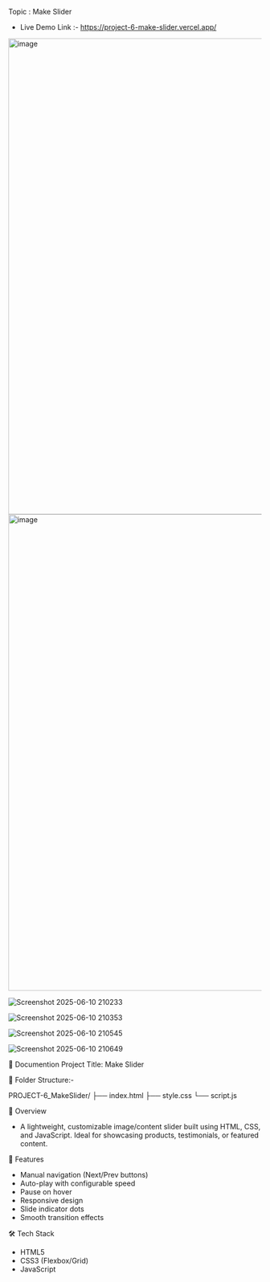Topic : Make Slider

* Live Demo Link :- https://project-6-make-slider.vercel.app/
<img width="948" alt="image" src="https://github.com/user-attachments/assets/c6e0c5b3-7bff-4fa9-beb1-ab496101a8a3" />

<img width="949" alt="image" src="https://github.com/user-attachments/assets/5f3d111e-555d-43d6-b2c9-7a4385ac427f" />

![Screenshot 2025-06-10 210233](https://github.com/user-attachments/assets/5c085d33-c1cb-4eec-9c7b-c4beb043e7c2)

![Screenshot 2025-06-10 210353](https://github.com/user-attachments/assets/d20fb049-e2c4-4320-a128-7161323a8498)

![Screenshot 2025-06-10 210545](https://github.com/user-attachments/assets/6b0ce507-d56d-4c00-a2c6-89eb8336b1f2)

![Screenshot 2025-06-10 210649](https://github.com/user-attachments/assets/a78d71cd-f982-478c-8a36-d5d1a7cf0b6f)

📘 Documention Project Title: Make Slider

📂 Folder Structure:-

PROJECT-6_MakeSlider/
├── index.html
├── style.css
└── script.js

📌 Overview
- A lightweight, customizable image/content slider built using HTML, CSS, and JavaScript. Ideal for showcasing products, testimonials, or featured content.

🚀 Features
- Manual navigation (Next/Prev buttons)
- Auto-play with configurable speed
- Pause on hover
- Responsive design
- Slide indicator dots
- Smooth transition effects

🛠️ Tech Stack
- HTML5
- CSS3 (Flexbox/Grid)
- JavaScript

